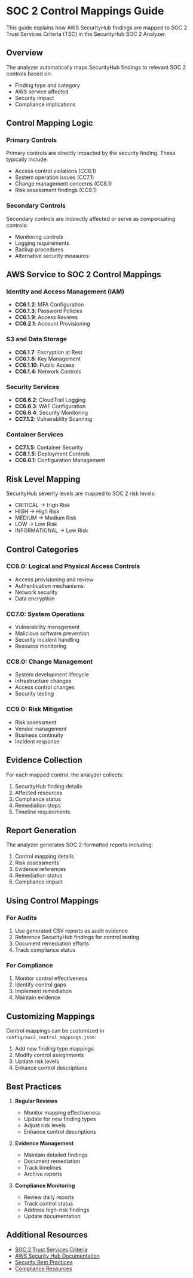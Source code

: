 # SOC 2 Control Mappings Guide

This guide explains how AWS SecurityHub findings are mapped to SOC 2 Trust Services Criteria (TSC) in the SecurityHub SOC 2 Analyzer.

## Overview

The analyzer automatically maps SecurityHub findings to relevant SOC 2 controls based on:
- Finding type and category
- AWS service affected
- Security impact
- Compliance implications

## Control Mapping Logic

### Primary Controls

Primary controls are directly impacted by the security finding. These typically include:
- Access control violations (CC6.1)
- System operation issues (CC7.1)
- Change management concerns (CC8.1)
- Risk assessment findings (CC9.1)

### Secondary Controls

Secondary controls are indirectly affected or serve as compensating controls:
- Monitoring controls
- Logging requirements
- Backup procedures
- Alternative security measures

## AWS Service to SOC 2 Control Mappings

### Identity and Access Management (IAM)
- **CC6.1.2**: MFA Configuration
- **CC6.1.3**: Password Policies
- **CC6.1.9**: Access Reviews
- **CC6.2.1**: Account Provisioning

### S3 and Data Storage
- **CC6.1.7**: Encryption at Rest
- **CC6.1.8**: Key Management
- **CC6.1.10**: Public Access
- **CC6.1.4**: Network Controls

### Security Services
- **CC6.6.2**: CloudTrail Logging
- **CC6.6.3**: WAF Configuration
- **CC6.6.4**: Security Monitoring
- **CC7.1.2**: Vulnerability Scanning

### Container Services
- **CC7.1.5**: Container Security
- **CC8.1.5**: Deployment Controls
- **CC6.6.1**: Configuration Management

## Risk Level Mapping

SecurityHub severity levels are mapped to SOC 2 risk levels:
- CRITICAL → High Risk
- HIGH → High Risk
- MEDIUM → Medium Risk
- LOW → Low Risk
- INFORMATIONAL → Low Risk

## Control Categories

### CC6.0: Logical and Physical Access Controls
- Access provisioning and review
- Authentication mechanisms
- Network security
- Data encryption

### CC7.0: System Operations
- Vulnerability management
- Malicious software prevention
- Security incident handling
- Resource monitoring

### CC8.0: Change Management
- System development lifecycle
- Infrastructure changes
- Access control changes
- Security testing

### CC9.0: Risk Mitigation
- Risk assessment
- Vendor management
- Business continuity
- Incident response

## Evidence Collection

For each mapped control, the analyzer collects:
1. SecurityHub finding details
2. Affected resources
3. Compliance status
4. Remediation steps
5. Timeline requirements

## Report Generation

The analyzer generates SOC 2-formatted reports including:
1. Control mapping details
2. Risk assessments
3. Evidence references
4. Remediation status
5. Compliance impact

## Using Control Mappings

### For Audits
1. Use generated CSV reports as audit evidence
2. Reference SecurityHub findings for control testing
3. Document remediation efforts
4. Track compliance status

### For Compliance
1. Monitor control effectiveness
2. Identify control gaps
3. Implement remediation
4. Maintain evidence

## Customizing Mappings

Control mappings can be customized in `config/soc2_control_mappings.json`:
1. Add new finding type mappings
2. Modify control assignments
3. Update risk levels
4. Enhance control descriptions

## Best Practices

1. **Regular Reviews**
   - Monitor mapping effectiveness
   - Update for new finding types
   - Adjust risk levels
   - Enhance control descriptions

2. **Evidence Management**
   - Maintain detailed findings
   - Document remediation
   - Track timelines
   - Archive reports

3. **Compliance Monitoring**
   - Review daily reports
   - Track control status
   - Address high-risk findings
   - Update documentation

## Additional Resources

- [SOC 2 Trust Services Criteria](https://us.aicpa.org/interestareas/frc/assuranceadvisoryservices/trustservices)
- [AWS Security Hub Documentation](https://docs.aws.amazon.com/securityhub/)
- [Security Best Practices](https://aws.amazon.com/architecture/security-identity-compliance/)
- [Compliance Resources](https://aws.amazon.com/compliance/resources/) 
